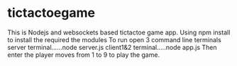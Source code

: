 # tictactoegame
This is Nodejs and websockets based tictactoe game app.
Using npm install to install the required the modules
To run open 3 command line terminals
server terminal......node server.js
client1&2 terminal.....node app.js
Then enter the player moves from 1 to 9 to play the game.
